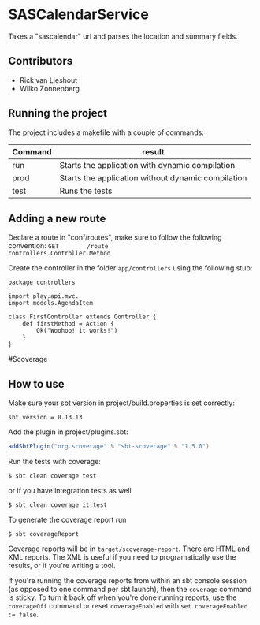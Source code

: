 # SASCalendarService
Takes a "sascalendar" url and parses the location and summary fields.

## Contributors
- Rick van Lieshout
- Wilko Zonnenberg


## Running the project
The project includes a makefile with a couple of commands:

| Command | result |
|--------|--------|
|run| Starts the application with dynamic compilation|
|prod| Starts the application without dynamic compilation|
|test| Runs the tests|

## Adding a new route
Declare a route in "conf/routes", make sure to follow the following convention:
`GET		/route				controllers.Controller.Method`


Create the controller in the folder `app/controllers` using the following stub:

```$xslt
package controllers

import play.api.mvc._
import models.AgendaItem

class FirstController extends Controller {
    def firstMethod = Action {
        Ok("Woohoo! it works!")
    }
}

```

#Scoverage

## How to use

Make sure your sbt version in project/build.properties is set correctly:
```
sbt.version = 0.13.13
```

Add the plugin in project/plugins.sbt:
```scala
addSbtPlugin("org.scoverage" % "sbt-scoverage" % "1.5.0")
```

Run the tests with coverage:
```
$ sbt clean coverage test
```
or if you have integration tests as well
```
$ sbt clean coverage it:test
```


To generate the coverage report run
```
$ sbt coverageReport
```

Coverage reports will be in `target/scoverage-report`. There are HTML and XML reports. The XML is useful if you need to programatically use the results, or if you're writing a tool.

If you're running the coverage reports from within an sbt console session (as
opposed to one command per sbt launch), then the `coverage` command is sticky. To
turn it back off when you're done running reports, use the `coverageOff` command or reset `coverageEnabled` with `set coverageEnabled := false`.


